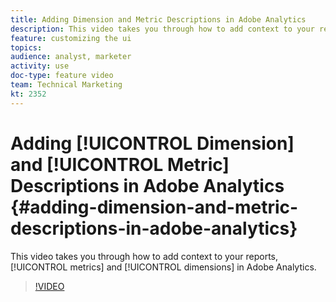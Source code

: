 ```yaml
---
title: Adding Dimension and Metric Descriptions in Adobe Analytics
description: This video takes you through how to add context to your reports, metrics and dimensions in Adobe Analytics.
feature: customizing the ui
topics: 
audience: analyst, marketer
activity: use
doc-type: feature video
team: Technical Marketing
kt: 2352
---
```


# Adding [!UICONTROL Dimension] and [!UICONTROL Metric] Descriptions in Adobe Analytics {#adding-dimension-and-metric-descriptions-in-adobe-analytics}

This video takes you through how to add context to your reports, [!UICONTROL metrics] and [!UICONTROL dimensions] in Adobe Analytics.

>[!VIDEO](https://video.tv.adobe.com/v/25453/?quality=12)
